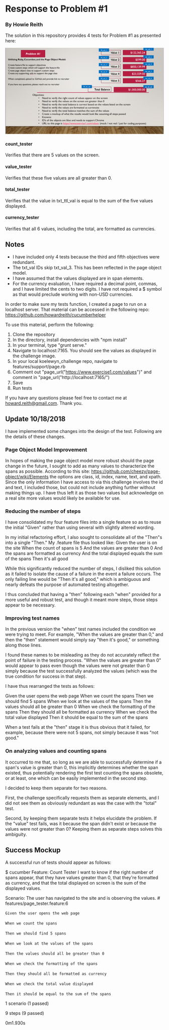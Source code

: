 # Response to Problem #1
### By Howie Reith

The solution in this repository provides 4 tests for Problem #1 as presented here:

![alt text](https://raw.githubusercontent.com/howardreith/koelewyn_challenge/master/Jason%20Koelewyn%20Challenge.png)

#### count_tester
Verifies that there are 5 values on the screen.

#### value_tester
Verifies that these five values are all greater than 0.

#### total_tester
Verifies that the value in txt_ttl_val is equal to the sum of the five values displayed.

#### currency_tester
Verifies that all 6 values, including the total, are formatted as currencies.

## Notes

- I have included only 4 tests because the third and fifth objectives were redundant.
- The txt_val IDs skip txt_val_3. This has been reflected in the page object model.
- I have assumed that the values displayed are in span elements.
- For the currency evaluation, I have required a decimal point, commas, and I have limited the cents to two digits. I have not required a $ symbol as that would preclude working with non-USD currencies.

In order to make sure my tests function, I created a page to run on a localhost server. That material can be accessed in the following repo:
https://github.com/howardreith/cucumberhelper

To use this material, perform the following:

1. Clone the repository
2. In the directory, install dependencies with "npm install"
3. In your terminal, type "grunt serve."
4. Navigate to localhost:7165. You should see the values as displayed in the challenge image.
5. In your local koelewyn_challenge repo, navigate to features/support/page.rb
6. Comment out "page_url("https://www.exercise1.com/values")" and comment in "page_url("http://localhost:7165/")
7. Save
8. Run tests

If you have any questions please feel free to contact me at howard.reith@gmail.com. Thank you.

## Update 10/18/2018

I have implemented some changes into the design of the test. Following are the details of these changes.

### Page Object Model Improvement

In hopes of making the page object model more robust should the page change in the future, I sought to add
as many values to characterize the spans as possible. According to this site:
https://github.com/cheezy/page-object/wiki/Elements
the options are class, id, index, name, text, and xpath. Since the only information I have access to via this
challenge involves the id and text, I included those, but could not include anything further without making
things up. I have thus left it as those two values but acknowledge on a real site more values would likely
be available for use.

### Reducing the number of steps

I have consolidated my four feature files into a single feature so as to reuse the initial "Given" rather than
using several with slightly altered wording.

In my initial refactoring effort, I also sought to consolidate all of the "Then"s into a single "Then." 
My .feature file thus looked like:
Given the user is on the site
When the count of spans is 5
And the values are greater than 0
And the spans are formatted as currency
And the total displayed equals the sum of the spans
Then it's all good

While this significantly reduced the number of steps, I disliked this solution as it failed to isolate the cause of
a failure in the event a failure occurs. The only failing line would be "Then it's all good," which is ambiguous
and nearly defeats the purpose of automated testing altogether.

I thus concluded that having a "then" following each "when" provided for a more useful and robust test, and though
it meant more steps, those steps appear to be necessary.

### Improving test names

In the previous version the "when" test names included the condition we were trying to meet. For example,
"When the values are greater than 0," and then the "then" statement would simply say "then it's good," or
something along those lines.

I found these names to be misleading as they do not accurately reflect the point of failure in the testing process.
"When the values are greater than 0" would appear to pass even though the values were not greater than 0 simply
because the test successfully analyzed the values (which was the true condition for success in that step).

I have thus rearranged the tests as follows:

  Given the user opens the web page
  When we count the spans
  Then we should find 5 spans
  When we look at the values of the spans
  Then the values should all be greater than 0
  When we check the formatting of the spans
  Then they should all be formatted as currency
  When we check the total value displayed
  Then it should be equal to the sum of the spans

When a test fails at the "then" stage it is thus obvious that it failed, for example, because there were not 5 spans,
not simply because it was "not good."

### On analyzing values and counting spans

It occurred to me that, so long as we are able to successfully determine if a span's value is greater than 0,
this implicitly determines whether the span existed, thus potentially rendering the first test counting the spans
obsolete, or at least, one which can be easily implemented in the second step.

I decided to keep them separate for two reasons.

First, the challenge specifically requests them as separate elements, and I did not see them as obviously redundant
as was the case with the "total" test.

Second, by keeping them separate tests it helps elucidate the problem. If the "value" test fails, was it because
the span didn't exist or because the values were not greater than 0? Keeping them as separate steps solves this
ambiguity.

## Success Mockup

A successful run of tests should appear as follows:

$ cucumber
Feature: Count Tester
  I want to know if the right number of spans appear, that they have values
  greater than 0, that they're formatted as currency, and that the total
  displayed on screen is the sum of the displayed values.

  Scenario: The user has navigated to the site and is observing the values. # features/page_tester.feature:6
    
    Given the user opens the web page 
    
    When we count the spans
    
    Then we should find 5 spans
    
    When we look at the values of the spans
    
    Then the values should all be greater than 0
    
    When we check the formatting of the spans
   
    Then they should all be formatted as currency
   
    When we check the total value displayed
   
    Then it should be equal to the sum of the spans

1 scenario (1 passed)

9 steps (9 passed)

0m1.930s
